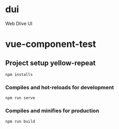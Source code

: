 # dui
Web Dlive UI
# vue-component-test

## Project setup yellow-repeat
```
npm installs
```

### Compiles and hot-reloads for development
```
npm run serve
```

### Compiles and minifies for production
```
npm run build
```
